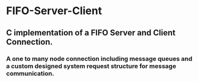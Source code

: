 # FIFO-Server-Client
## C implementation of a FIFO Server and Client Connection. 
### A one to many node connection including message queues and a custom designed system request structure for message communication. 
